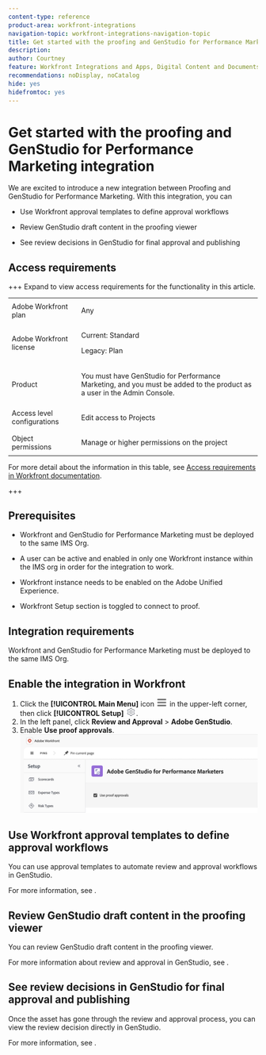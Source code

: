 ```yaml
---
content-type: reference
product-area: workfront-integrations
navigation-topic: workfront-integrations-navigation-topic
title: Get started with the proofing and GenStudio for Performance Marketing integration
description:  
author: Courtney
feature: Workfront Integrations and Apps, Digital Content and Documents
recommendations: noDisplay, noCatalog
hide: yes
hidefromtoc: yes
---
```


# Get started with the proofing and GenStudio for Performance Marketing integration

We are excited to introduce a new integration between Proofing and GenStudio for Performance Marketing. With this integration, you can 

* Use Workfront approval templates to define approval workflows

* Review GenStudio draft content in the proofing viewer

* See review decisions in GenStudio for final approval and publishing


## Access requirements

+++ Expand to view access requirements for the functionality in this article.

<table style="table-layout:auto"> 
 <col> 
 <col> 
 <tbody> 
 <tr> 
   <td role="rowheader">Adobe Workfront plan</td> 
   <td> 
   <p>Any</p> 
   </td> 
  </tr> 
  <tr> 
   <td role="rowheader">Adobe Workfront license</td> 
   <td> 
   <p>Current: Standard </p> 
   <p>Legacy: Plan </p></td> 
  </tr> 
  <tr> 
   <td role="rowheader">Product</td> 
   <td> 
   <p> You must have GenStudio for Performance Marketing, and you must be added to the product as a user in the Admin Console. </p> </td> 
  </tr> 
  <tr> 
   <td role="rowheader">Access level configurations</td> 
   <td> <p>Edit access to Projects</p> </td> 
  </tr> 
  <tr> 
   <td role="rowheader">Object permissions</td> 
   <td> <p>Manage or higher permissions on the project</p> </td> 
  </tr> 
 </tbody> 
</table>

For more detail about the information in this table, see [Access requirements in Workfront documentation](/help/quicksilver/administration-and-setup/add-users/access-levels-and-object-permissions/access-level-requirements-in-documentation.md).

 +++


## Prerequisites

* Workfront and GenStudio for Performance Marketing must be deployed to the same IMS Org.

* A user can be active and enabled in only one Workfront instance within the IMS org in order for the integration to work.

* Workfront instance needs to be enabled on the Adobe Unified Experience.

* Workfront Setup section is toggled to connect to proof. 

## Integration requirements 

Workfront and GenStudio for Performance Marketing must be deployed to the same IMS Org.


## Enable the integration in Workfront

1. Click the **[!UICONTROL Main Menu]** icon ![Main Menu](/help/_includes/assets/main-menu-icon-left-nav.png) in the upper-left corner, then click **[!UICONTROL Setup]** ![Setup icon](/help/_includes/assets/gear-icon-setup.png).
1. In the left panel, click **Review and Approval** > **Adobe GenStudio**.
1. Enable **Use proof approvals**. 
![enable proofing for GenStudio](assets/enable-proofing-gs.png)

## Use Workfront approval templates to define approval workflows

You can use approval templates to automate review and approval workflows in GenStudio. 

For more information, see []().

## Review GenStudio draft content in the proofing viewer

You can review GenStudio draft content in the proofing viewer. 

For more information about review and approval in GenStudio, see []().

## See review decisions in GenStudio for final approval and publishing

Once the asset has gone through the review and approval process, you can view the review decision directly in GenStudio.

For more information, see []().